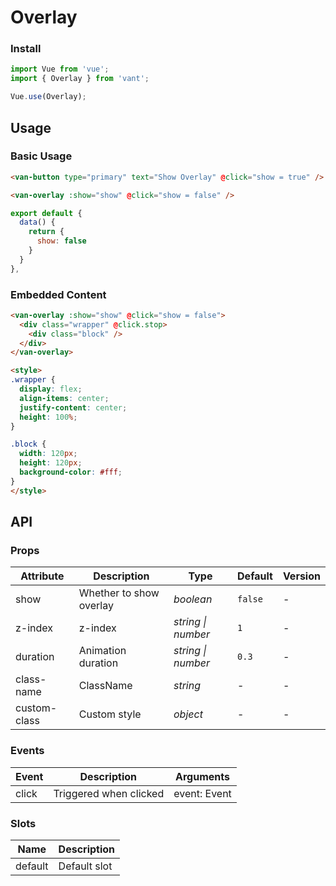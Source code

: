 # Overlay

### Install

``` javascript
import Vue from 'vue';
import { Overlay } from 'vant';

Vue.use(Overlay);
```

## Usage

### Basic Usage

```html
<van-button type="primary" text="Show Overlay" @click="show = true" />

<van-overlay :show="show" @click="show = false" />
```

```js
export default {
  data() {
    return {
      show: false
    }
  }
},
```

### Embedded Content

```html
<van-overlay :show="show" @click="show = false">
  <div class="wrapper" @click.stop>
    <div class="block" />
  </div>
</van-overlay>

<style>
.wrapper {
  display: flex;
  align-items: center;
  justify-content: center;
  height: 100%;
}

.block {
  width: 120px;
  height: 120px;
  background-color: #fff;
}
</style>
```

## API

### Props

| Attribute | Description | Type | Default | Version |
|------|------|------|------|------|
| show | Whether to show overlay | *boolean* | `false` | - |
| z-index | z-index | *string \| number* | `1` | - |
| duration | Animation duration | *string \| number* | `0.3` | - |
| class-name | ClassName | *string* | - | - |
| custom-class | Custom style | *object* | - | - |

### Events

| Event | Description | Arguments |
|------|------|------|
| click | Triggered when clicked | event: Event |

### Slots

| Name | Description |
|------|------|
| default | Default slot |
